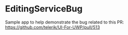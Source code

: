# EditingServiceBug
Sample app to help demonstrate the bug related to this PR: https://github.com/telerik/UI-For-UWP/pull/513

